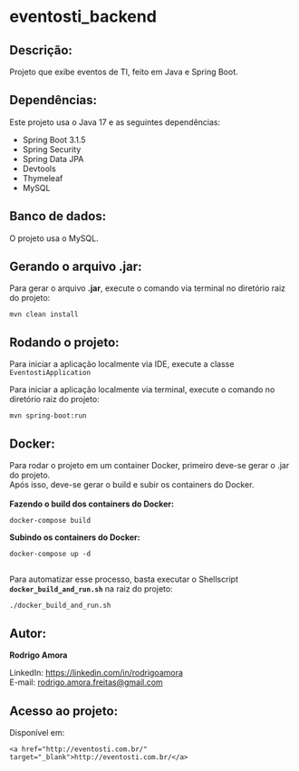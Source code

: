 # eventosti_backend
Descrição:
----------
Projeto que exibe eventos de TI, feito em Java e Spring Boot.

Dependências:
-------------
Este projeto usa o Java 17 e as seguintes dependências:
* Spring Boot 3.1.5
* Spring Security
* Spring Data JPA
* Devtools
* Thymeleaf
* MySQL

Banco de dados:
---------------
O projeto usa o MySQL.

Gerando o arquivo .jar:
-----------------------
Para gerar o arquivo <b>.jar</b>, execute o comando via terminal no diretório raiz do projeto:
```shell script
mvn clean install
```

Rodando o projeto:
------------------
Para iniciar a aplicação localmente via IDE, execute a classe `EventostiApplication`

Para iniciar a aplicação localmente via terminal, execute o comando no diretório raiz do projeto:
```shell script
mvn spring-boot:run
```

Docker:
-------
Para rodar o projeto em um container Docker, primeiro deve-se gerar o .jar do projeto.<br>
Após isso, deve-se gerar o build e subir os containers do Docker.<br><br>
<b>Fazendo o build dos containers do Docker:</b>
```shell script
docker-compose build

```

<b>Subindo os containers do Docker:</b>
```shell script
docker-compose up -d
```

##
Para automatizar esse processo, basta executar o Shellscript <b>`docker_build_and_run.sh`</b> na raiz do projeto:
```shell script
./docker_build_and_run.sh
```

Autor:
------
<b>Rodrigo Amora</b>

LinkedIn: https://linkedin.com/in/rodrigoamora <br>
E-mail: rodrigo.amora.freitas@gmail.com

Acesso ao projeto:
------------------
Disponível em:
```shell script
<a href="http://eventosti.com.br/" target="_blank">http://eventosti.com.br/</a>
```
